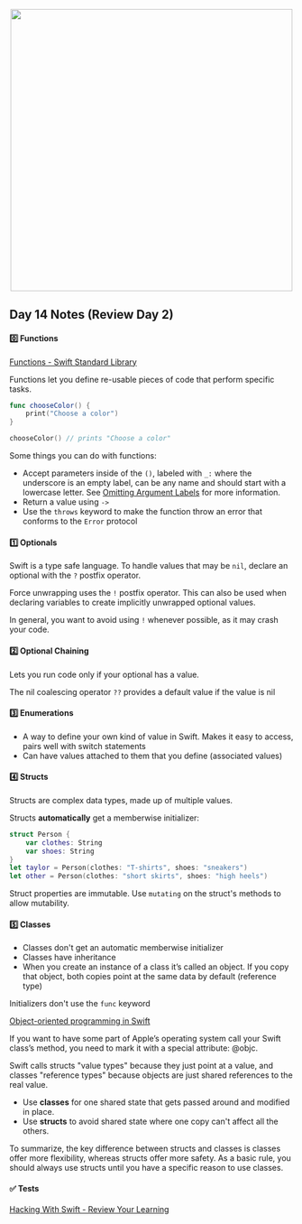  <p align="center"><img src="https://github.com/neilhiddink/100DaysOfSwift/blob/master/00.%20Resources/banner.png" width="500"></p>

## Day 14 Notes (Review Day 2)

#### 0️⃣ Functions

[Functions - Swift Standard Library](https://docs.swift.org/swift-book/LanguageGuide/Functions.html)

Functions let you define re-usable pieces of code that perform specific tasks.

```swift
func chooseColor() {
    print("Choose a color")
}

chooseColor() // prints "Choose a color"
```

Some things you can do with functions:
- Accept parameters inside of the `()`, labeled with `_:` where the underscore is an empty label, can be any name and should start with a lowercase letter. See [Omitting Argument Labels](https://docs.swift.org/swift-book/LanguageGuide/Functions.html#ID166) for more information.
- Return a value using `->`
- Use the `throws` keyword to make the function throw an error that conforms to the `Error` protocol

#### 1️⃣ Optionals

Swift is a type safe language. To handle values that may be `nil`, declare an optional with the `?` postfix operator.

Force unwrapping uses the `!` postfix operator. This can also be used when declaring variables to create implicitly unwrapped optional values.

In general, you want to avoid using `!` whenever possible, as it may crash your code.

#### 2️⃣ Optional Chaining

Lets you run code only if your optional has a value.

The nil coalescing operator `??` provides a default value if the value is nil

#### 3️⃣ Enumerations

- A way to define your own kind of value in Swift. Makes it easy to access, pairs well with switch statements
- Can have values attached to them that you define (associated values)

#### 4️⃣ Structs

Structs are complex data types, made up of multiple values.

Structs **automatically** get a memberwise initializer:

```swift
struct Person {
    var clothes: String
    var shoes: String
}
let taylor = Person(clothes: "T-shirts", shoes: "sneakers")
let other = Person(clothes: "short skirts", shoes: "high heels")
```

Struct properties are immutable. Use `mutating` on the struct's methods to allow mutability.

#### 5️⃣ Classes

- Classes don't get an automatic memberwise initializer
- Classes have inheritance
- When you create an instance of a class it’s called an object. If you copy that object, both copies point at the same data by default (reference type)

Initializers don't use the `func` keyword

[Object-oriented programming in Swift](https://www.raywenderlich.com/599-object-oriented-programming-in-swift)

If you want to have some part of Apple’s operating system call your Swift class’s method, you need to mark it with a special attribute: @objc.

Swift calls structs "value types" because they just point at a value, and classes "reference types" because objects are just shared references to the real value.
- Use **classes** for one shared state that gets passed around and modified in place.
- Use **structs** to avoid shared state where one copy can't affect all the others.

To summarize, the key difference between structs and classes is classes offer more flexibility, whereas structs offer more safety. As a basic rule, you should always use structs until you have a specific reason to use classes.

#### ✅ Tests

[Hacking With Swift - Review Your Learning](https://www.hackingwithswift.com/review)
